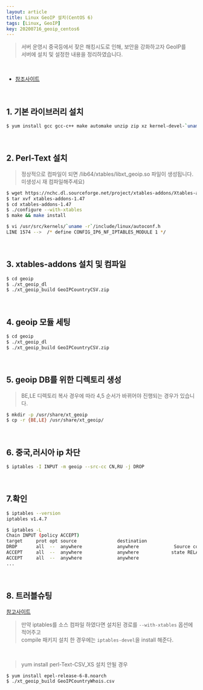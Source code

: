 ```yaml
---
layout: article
title: Linux GeoIP 설치(CentOS 6)
tags: [Linux, GeoIP]
key: 20200716_geoip_centos6
---
```


> 서버 운영시 중국등에서 잦은 해킹시도로 인해, 보안을 강화하고자 GeoIP를  
> 서버에 설치 및 설정한 내용을 정리하였습니다.

<br>

- [참조사이트](https://www.enteroa.com/2014/09/26/xtables-addons-%EC%84%A4%EC%B9%98/)

<br>

## 1. 기본 라이브러리 설치

```bash
$ yum install gcc gcc-c++ make automake unzip zip xz kernel-devel-`uname -r` iptables-devel
```

<br>

## 2. Perl-Text 설치

> 정상적으로 컴파일이 되면 /lib64/xtables/libxt_geoip.so 파일이 생성됩니다.   
> 미생성시 재 컴파일해주세요)

```bash
$ wget https://nchc.dl.sourceforge.net/project/xtables-addons/Xtables-addons/xtables-addons-1.47.tar.xz
$ tar xvf xtables-addons-1.47
$ cd xtables-addons-1.47
$ ./configure --with-xtables
$ make && make install
```
```bash
$ vi /usr/src/kernels/`uname -r`/include/linux/autoconf.h
LINE 1574 -->  /* define CONFIG_IP6_NF_IPTABLES_MODULE 1 */
```

<br>

## 3. xtables-addons 설치 및 컴파일

```bash
$ cd geoip
$ ./xt_geoip_dl
$ ./xt_geoip_build GeoIPCountryCSV.zip
```

<br>

## 4. geoip 모듈 세팅

```bash
$ cd geoip
$ ./xt_geoip_dl
$ ./xt_geoip_build GeoIPCountryCSV.zip
```
<br>

## 5. geoip DB를 위한 디렉토리 생성

> BE,LE 디렉토리 복사 경우에 따라 4,5 순서가 바뀌어야 진행되는 경우가 있습니다.

```bash
$ mkdir -p /usr/share/xt_geoip
$ cp -r {BE,LE} /usr/share/xt_geoip/
```

<br>

## 6. 중국,러시아 ip 차단

```bash
$ iptables -I INPUT -m geoip --src-cc CN,RU -j DROP
```

<br>

## 7.확인

```bash
$ iptables --version
iptables v1.4.7

$ iptables -L
Chain INPUT (policy ACCEPT)
target     prot opt source               destination        
DROP       all  --  anywhere             anywhere             Source countries: CN,RU
ACCEPT     all  --  anywhere             anywhere            state RELATED,ESTABLISHED
ACCEPT     all  --  anywhere             anywhere
...
```
<br>

## 8. 트러블슈팅

[참고사이트](http://vividrigh.tistory.com/296)

> 만약 iptables를 소스 컴파일 하였다면 설치된 경로를 `--with-xtables` 옵션에 적어주고   
> compile 패키지 설치 한 경우에는 `iptables-devel`을 install 해준다.

<br>

> yum install perl-Text-CSV_XS 설치 안될 경우

```bash
$ yum install epel-release-6-8.noarch
$ ./xt_geoip_build GeoIPCountryWhois.csv
```
